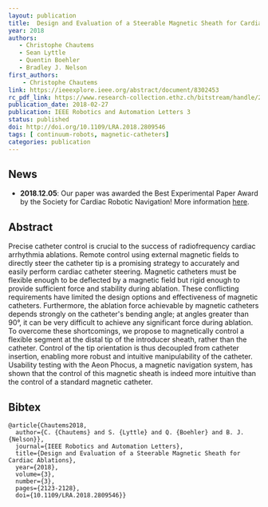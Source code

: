 ```yaml
---
layout: publication
title:  Design and Evaluation of a Steerable Magnetic Sheath for Cardiac Ablations
year: 2018 
authors: 
   - Christophe Chautems
   - Sean Lyttle
   - Quentin Boehler
   - Bradley J. Nelson
first_authors: 
    - Christophe Chautems
link: https://ieeexplore.ieee.org/abstract/document/8302453
rc_pdf_link: https://www.research-collection.ethz.ch/bitstream/handle/20.500.11850/318414/2/17-0597_03_MS.pdf
publication_date: 2018-02-27
publication: IEEE Robotics and Automation Letters 3
status: published
doi: http://doi.org/10.1109/LRA.2018.2809546
tags: [ continuum-robots, magnetic-catheters]
categories: publication
---
```



## News ##
* **2018.12.05**: Our paper was awarded the Best Experimental Paper Award by the Society for Cardiac Robotic Navigation! More information [here](https://msrl.ethz.ch/news-and-events/msrl-news/2018/12/congratulations-to-christophe-chautems-for-the-best-experimental-paper-award.html).

## Abstract ##
Precise catheter control is crucial to the success of radiofrequency cardiac arrhythmia ablations. Remote control using external magnetic fields to directly steer the catheter tip is a promising strategy to accurately and easily perform cardiac catheter steering. Magnetic catheters must be flexible enough to be deflected by a magnetic field but rigid enough to provide sufficient force and stability during ablation. These conflicting requirements have limited the design options and effectiveness of magnetic catheters. Furthermore, the ablation force achievable by magnetic catheters depends strongly on the catheter's bending angle; at angles greater than 90°, it can be very difficult to achieve any significant force during ablation. To overcome these shortcomings, we propose to magnetically control a flexible segment at the distal tip of the introducer sheath, rather than the catheter. Control of the tip orientation is thus decoupled from catheter insertion, enabling more robust and intuitive manipulability of the catheter. Usability testing with the Aeon Phocus, a magnetic navigation system, has shown that the control of this magnetic sheath is indeed more intuitive than the control of a standard magnetic catheter.


## Bibtex ##
~~~
@article{Chautems2018,
  author={C. {Chautems} and S. {Lyttle} and Q. {Boehler} and B. J. {Nelson}},
  journal={IEEE Robotics and Automation Letters}, 
  title={Design and Evaluation of a Steerable Magnetic Sheath for Cardiac Ablations}, 
  year={2018},
  volume={3},
  number={3},
  pages={2123-2128},
  doi={10.1109/LRA.2018.2809546}}
~~~
